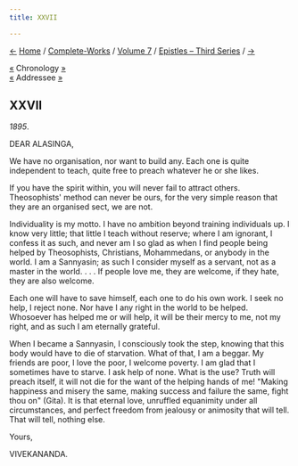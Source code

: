 ```yaml
---
title: XXVII

---
```

<div>

[←](26_brahmananda.htm) [Home](../../../index.htm) /
[Complete-Works](../../complete_works.htm) / [Volume
7](../volume_7_contents.htm) / [Epistles – Third
Series](epistles_third_series_contents.htm) / [→](28_brother.htm)

  

[«](../../volume_5/epistles_first_series/036_sister.htm) Chronology
[»](../../volume_5/epistles_first_series/037_alasinga.htm)  
[«](../../volume_5/epistles_first_series/035_alasinga.htm) Addressee
[»](../../volume_5/epistles_first_series/037_alasinga.htm)

## XXVII

*1895*.

DEAR ALASINGA,

We have no organisation, nor want to build any. Each one is quite
independent to teach, quite free to preach whatever he or she likes.

If you have the spirit within, you will never fail to attract others.
Theosophists' method can never be ours, for the very simple reason that
they are an organised sect, we are not.

Individuality is my motto. I have no ambition beyond training
individuals up. I know very little; that little I teach without reserve;
where I am ignorant, I confess it as such, and never am I so glad as
when I find people being helped by Theosophists, Christians,
Mohammedans, or anybody in the world. I am a Sannyasin; as such I
consider myself as a servant, not as a master in the world. . . . If
people love me, they are welcome, if they hate, they are also welcome.

Each one will have to save himself, each one to do his own work. I seek
no help, I reject none. Nor have I any right in the world to be helped.
Whosoever has helped me or will help, it will be their mercy to me, not
my right, and as such I am eternally grateful.

When I became a Sannyasin, I consciously took the step, knowing that
this body would have to die of starvation. What of that, I am a beggar.
My friends are poor, I love the poor, I welcome poverty. I am glad that
I sometimes have to starve. I ask help of none. What is the use? Truth
will preach itself, it will not die for the want of the helping hands of
me! "Making happiness and misery the same, making success and failure
the same, fight thou on" (Gita). It is that eternal love, unruffled
equanimity under all circumstances, and perfect freedom from jealousy or
animosity that will tell. That will tell, nothing else. 

Yours,

VIVEKANANDA.

</div>
